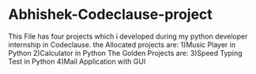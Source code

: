 # Abhishek-Codeclause-project
This File has four projects which i developed during my python developer internship in Codeclause. 
the Allocated projects are:
1)Music Player in Python
2)Calculator in Python
The Golden Projects are:
3)Speed Typing Test in Python
4)Mail Application with GUI

